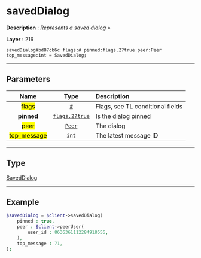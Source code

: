 # savedDialog

**Description** : *Represents a saved dialog &raquo;*

**Layer** : 216

```tl
savedDialog#bd87cb6c flags:# pinned:flags.2?true peer:Peer top_message:int = SavedDialog;
```

---

## Parameters

| Name | Type | Description |
| :---: | :---: | :--- |
| <mark>flags</mark> | [`#`](type/#) | Flags, see TL conditional fields |
| **pinned** | [`flags.2?true`](type/true) | Is the dialog pinned |
| <mark>peer</mark> | [`Peer`](type/Peer) | The dialog |
| <mark>top_message</mark> | [`int`](type/int) | The latest message ID |

---

## Type

[SavedDialog](type/SavedDialog)

---

## Example

```php
$savedDialog = $client->savedDialog(
	pinned : true,
	peer : $client->peerUser(
		user_id : 8636361112284918556,
	),
	top_message : 71,
);
```